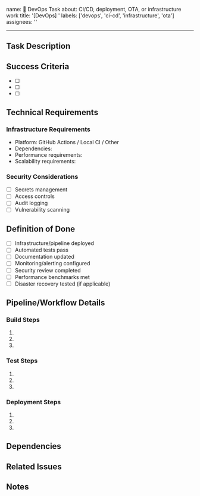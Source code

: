 name: 🚀 DevOps Task
about: CI/CD, deployment, OTA, or infrastructure work
title: '[DevOps] '
labels: ['devops', 'ci-cd', 'infrastructure', 'ota']
assignees: ''

---

## Task Description
<!-- Brief description of the DevOps/infrastructure work -->

## Success Criteria
<!-- What needs to be completed for this task to be done? -->
- [ ] 
- [ ] 
- [ ] 

## Technical Requirements
<!-- Technical specifications, constraints, or dependencies -->

### Infrastructure Requirements
- Platform: GitHub Actions / Local CI / Other
- Dependencies: 
- Performance requirements:
- Scalability requirements:

### Security Considerations
<!-- Infrastructure security requirements -->
- [ ] Secrets management
- [ ] Access controls
- [ ] Audit logging
- [ ] Vulnerability scanning

## Definition of Done
- [ ] Infrastructure/pipeline deployed
- [ ] Automated tests pass
- [ ] Documentation updated
- [ ] Monitoring/alerting configured
- [ ] Security review completed
- [ ] Performance benchmarks met
- [ ] Disaster recovery tested (if applicable)

## Pipeline/Workflow Details
<!-- For CI/CD tasks, describe the workflow -->

### Build Steps
1. 
2. 
3. 

### Test Steps
1. 
2. 
3. 

### Deployment Steps
1. 
2. 
3. 

## Dependencies
<!-- List any blocking tasks or external dependencies -->

## Related Issues
<!-- Link to related issues, security tasks, or project phases -->

## Notes
<!-- Additional context, implementation details, or infrastructure decisions -->